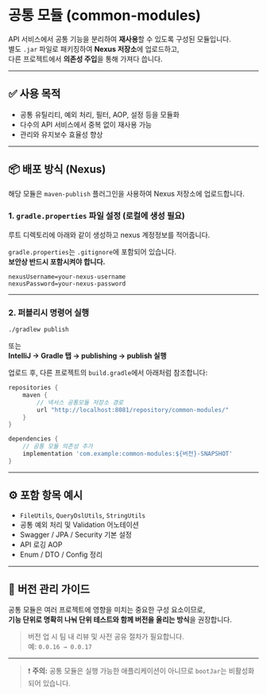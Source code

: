 
# 공통 모듈 (common-modules)

API 서비스에서 공통 기능을 분리하여 **재사용**할 수 있도록 구성된 모듈입니다.  
별도 `.jar` 파일로 패키징하여 **Nexus 저장소**에 업로드하고,  
다른 프로젝트에서 **의존성 주입**을 통해 가져다 씁니다.

---

## ✅ 사용 목적
- 공통 유틸리티, 예외 처리, 필터, AOP, 설정 등을 모듈화
- 다수의 API 서비스에서 중복 없이 재사용 가능
- 관리와 유지보수 효율성 향상

---

## 📦 배포 방식 (Nexus)

해당 모듈은 `maven-publish` 플러그인을 사용하여 Nexus 저장소에 업로드합니다.

### 1. `gradle.properties` 파일 설정 (로컬에 생성 필요)

루트 디렉토리에 아래와 같이 생성하고 nexus 계정정보를 적어줍니다.

`gradle.properties`는 `.gitignore`에 포함되어 있습니다.  
**보안상 반드시 포함시켜야 합니다.**

```properties
nexusUsername=your-nexus-username
nexusPassword=your-nexus-password
```

---

### 2. 퍼블리시 명령어 실행

```bash
./gradlew publish
```

또는  
**IntelliJ → Gradle 탭 → publishing → publish 실행**

업로드 후, 다른 프로젝트의 `build.gradle`에서 아래처럼 참조합니다:

```groovy
repositories {
    maven {
        // 넥서스 공통모듈 저장소 경로
        url "http://localhost:8081/repository/common-modules/"
    }
}

dependencies {
    // 공통 모듈 의존성 추가
    implementation 'com.example:common-modules:${버전}-SNAPSHOT'
}
```

---

## ⚙️ 포함 항목 예시

- `FileUtils`, `QueryDslUtils`, `StringUtils`
- 공통 예외 처리 및 Validation 어노테이션
- Swagger / JPA / Security 기본 설정
- API 로깅 AOP
- Enum / DTO / Config 정리

---

## 📌 버전 관리 가이드

공통 모듈은 여러 프로젝트에 영향을 미치는 중요한 구성 요소이므로,  
**기능 단위로 명확히 나눠 단위 테스트와 함께 버전을 올리는 방식**을 권장합니다.

> 버전 업 시 팀 내 리뷰 및 사전 공유 절차가 필요합니다.  
> 예: `0.0.16 → 0.0.17`

---

> ❗ **주의:** 공통 모듈은 실행 가능한 애플리케이션이 아니므로 `bootJar`는 비활성화되어 있습니다.
